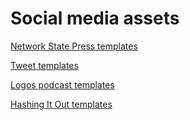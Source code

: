 
# Social media assets

[Network State Press templates](https://www.figma.com/file/qH2d0UtCAcrcn23or1WgfB/Logos-templates?type=design&node-id=212%3A175&mode=design&t=0bOCaBBwhofQKq0c-1)

[Tweet templates](https://www.figma.com/file/qH2d0UtCAcrcn23or1WgfB/Logos-templates?type=design&node-id=212%3A391&mode=design&t=0bOCaBBwhofQKq0c-1)

[Logos podcast templates](https://www.figma.com/file/qH2d0UtCAcrcn23or1WgfB/Logos-templates?type=design&node-id=0%3A1&mode=design&t=0bOCaBBwhofQKq0c-1)

[Hashing It Out templates](https://www.figma.com/file/qH2d0UtCAcrcn23or1WgfB/Logos-templates?type=design&node-id=212%3A325&mode=design&t=0bOCaBBwhofQKq0c-1)